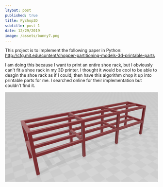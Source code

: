 ```yaml
---
layout: post
published: true
title: Pychop3D
subtitle: post 1
date: 12/29/2019
image: /assets/bunny7.png
---
```

This project is to implement the following paper in Python: <http://cfg.mit.edu/content/chopper-partitioning-models-3d-printable-parts>

I am doing this because I want to print an entire shoe rack, but I obviously can't fit a shoe rack in my 3D printer. I thought it would be cool to be able to desgin the shoe rack as if I could, then have this algorithm chop it up into printable parts for me. I searched online for their implementation but couldn't find it. 

![](/assets/shoerack.png)

